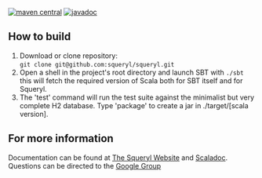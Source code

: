 [![maven central](https://maven-badges.herokuapp.com/maven-central/org.squeryl/squeryl_2.12/badge.svg)](https://maven-badges.herokuapp.com/maven-central/org.squeryl/squeryl_2.12)
[![javadoc](https://javadoc.io/badge2/org.squeryl/squeryl_2.13/javadoc.svg)](https://javadoc.io/doc/org.squeryl/squeryl_2.13)

## How to build
1. Download or clone repository:  
     `git clone git@github.com:squeryl/squeryl.git`
2. Open a shell in the project's root directory and launch SBT with `./sbt`
   this will fetch the required version of Scala both for
   SBT itself and for Squeryl.
3. The 'test' command will run the test suite against the
   minimalist but very complete H2 database.
   Type 'package' to create a jar in ./target/[scala version].

## For more information
Documentation can be found at [The Squeryl Website][1] and [Scaladoc][3]. Questions can be directed to the [Google Group][2]

[1]: https://www.squeryl.org
[2]: https://groups.google.com/forum/#!forum/squeryl
[3]: https://javadoc.io/doc/org.squeryl/squeryl_2.13
